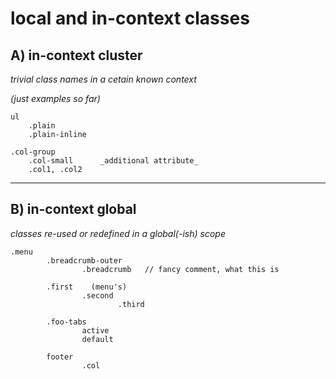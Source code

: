 # local and in-context classes

## A) in-context cluster

_trivial class names in a cetain known context_

_(just examples so far)_
```
ul
	.plain
	.plain-inline

.col-group
	.col-small      _additional attribute_
	.col1, .col2

```

----
## B) in-context global

_classes re-used or redefined in a global(-ish) scope_
```
.menu
        .breadcrumb-outer
                .breadcrumb   // fancy comment, what this is

        .first    (menu's)
                .second
                        .third

        .foo-tabs
                active
                default

        footer
                .col
```
